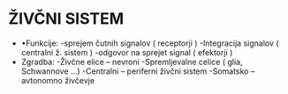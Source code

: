 # ŽIVČNI SISTEM
- •Funkcije:
-sprejem čutnih signalov ( receptorji )
-Integracija signalov ( centralni ž. sistem )
-odgovor na sprejet signal ( efektorji )
- Zgradba:
-Živčne elice – nevroni
-Spremljevalne celice ( glia, Schwannove ...)
-Centralni – periferni živčni sistem
-Somatsko – avtonomno živčevje